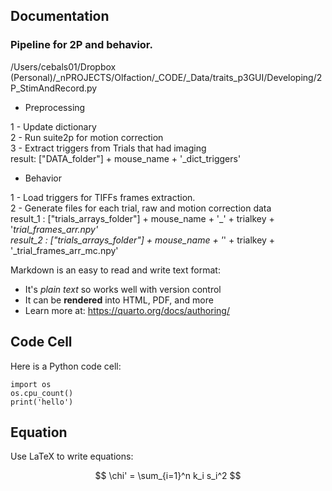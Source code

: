 ## Documentation

### Pipeline for 2P and behavior.
/Users/cebals01/Dropbox (Personal)/_nPROJECTS/Olfaction/_CODE/_Data/traits_p3GUI/Developing/2P_StimAndRecord.py

- Preprocessing

1 - Update dictionary      
2 - Run suite2p for motion correction      
3 - Extract triggers from Trials that had imaging        
    result: ["DATA_folder"] + mouse_name + '_dict_triggers'      

- Behavior      

1 - Load triggers for TIFFs frames extraction.        
2 - Generate files for each trial, raw and motion correction data               
    result_1 : ["trials_arrays_folder"] + mouse_name + '_' + trialkey + '_trial_frames_arr.npy'                           
    result_2 : ["trials_arrays_folder"] + mouse_name + '_' + trialkey + '_trial_frames_arr_mc.npy'                     


Markdown is an easy to read and write text format:

- It's _plain text_ so works well with version control
- It can be **rendered** into HTML, PDF, and more
- Learn more at: <https://quarto.org/docs/authoring/>

## Code Cell

Here is a Python code cell:

```{python}
import os
os.cpu_count()
print('hello')
```

## Equation

Use LaTeX to write equations:

$$
\chi' = \sum_{i=1}^n k_i s_i^2
$$
